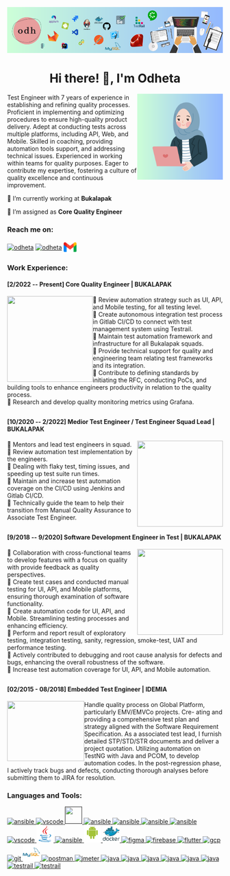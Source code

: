 <div align="center">
<img src="img/git-profile.png"/>
</div>

<h1 align="center">Hi there! 👋, I'm Odheta</h1>
<img align="right" alt="Coding" src="img/hijab-girl.png" width="200" height="200">

Test Engineer with 7 years of experience in establishing and refining quality processes. Proficient in implementing and optimizing procedures to ensure high-quality product delivery. Adept at conducting tests across multiple platforms, including API, Web, and Mobile. Skilled in coaching, providing automation tools support, and addressing technical issues. Experienced in working within teams for quality purposes. Eager to contribute my expertise, fostering a culture of quality excellence and continuous improvement.

🔭 I’m currently working at **Bukalapak**

🌱 I’m assigned as **Core Quality Engineer**

<h3 align="left">Reach me on:</h3>
<p align="left">
<a href="https://www.linkedin.com/in/odheta/" target="blank"><img align="center" src="https://raw.githubusercontent.com/rahuldkjain/github-profile-readme-generator/master/src/images/icons/Social/linked-in-alt.svg" alt="odheta" height="30" width="30" /></a>
<a href="https://instagram.com/odheta" target="blank"><img align="center" src="https://raw.githubusercontent.com/rahuldkjain/github-profile-readme-generator/master/src/images/icons/Social/instagram.svg" alt="odheta" height="30" width="40" /></a>
<a href="mailto:oodheta@gmail.com" target="blank"><img align="center" src="img/gmail.png" alt="odheta" height="30" width="30" /></a>
</p>

<h3 align="left">Work Experience:</h3>

<h4 align="left">[2/2022 -- Present] Core Quality Engineer | BUKALAPAK</h4>
<p align="left"> 

<img align="left" alt="" src="https://1.bp.blogspot.com/-JJ08nRn7kFA/X8N6IdioRBI/AAAAAAAAAh0/BkVIWz3AJpY9mz3WNzQ5fqCc73_pfq0UQCLcBGAsYHQ/s2048/new-bukalapak-logo.png" width="200" height="200">

🌸 Review automation strategy such as UI, API, and Mobile testing, for all testing level.  
🌸 Create autonomous integration test process in Gitlab CI/CD to connect with test management system using Testrail.  
🌸 Maintain test automation framework and infrastructure for all Bukalapak squads.  
🌸 Provide technical support for quality and engineering team relating test frameworks and its integration.  
🌸 Contribute to defining standards by initiating the RFC, conducting PoCs, and building tools to enhance engineers productivity in relation to the quality process.  
🌸 Research and develop quality monitoring metrics using Grafana.  

## 

<h4 align="left">[10/2020 -- 2/2022] Medior Test Engineer / Test Engineer Squad Lead | BUKALAPAK</h4>
<p align="left"> 

<img align="right" alt="" src="https://1.bp.blogspot.com/-JJ08nRn7kFA/X8N6IdioRBI/AAAAAAAAAh0/BkVIWz3AJpY9mz3WNzQ5fqCc73_pfq0UQCLcBGAsYHQ/s2048/new-bukalapak-logo.png" width="200" height="200">

🌸 Mentors and lead test engineers in squad.  
🌸 Review automation test implementation by the engineers.  
🌸 Dealing with flaky test, timing issues, and speeding up test suite run times.  
🌸 Maintain and increase test automation coverage on the CI/CD using Jenkins and Gitlab CI/CD.  
🌸 Technically guide the team to help their transition from Manual Quality Assurance to Associate Test Engineer.  

## 

<h4 align="left">[9/2018 -- 9/2020] Software Development Engineer in Test | BUKALAPAK</h4>
<p align="left"> 

<img align="right" alt="" src="https://1.bp.blogspot.com/-JJ08nRn7kFA/X8N6IdioRBI/AAAAAAAAAh0/BkVIWz3AJpY9mz3WNzQ5fqCc73_pfq0UQCLcBGAsYHQ/s2048/new-bukalapak-logo.png" width="200" height="200">

🌸 Collaboration with cross-functional teams to develop features with a focus on quality with provide feedback as quality perspectives.  
🌸 Create test cases and conducted manual testing for UI, API, and Mobile platforms, ensuring thorough examination of software functionality.  
🌸 Create automation code for UI, API, and Mobile. Streamlining testing processes and enhancing efficiency.  
🌸 Perform and report result of exploratory testing, integration testing, sanity, regression, smoke-test, UAT and performance testing.  
🌸 Actively contributed to debugging and root cause analysis for defects and bugs, enhancing the overall robustness of the software.  
🌸 Increase test automation coverage for UI, API, and Mobile automation.  
</p>

## <h4 align="left">[02/2015 - 08/2018] Embedded Test Engineer | IDEMIA</h4>
<p align="left"> 

<img align="left" alt="" src="https://lensec.com/wp-content/uploads/2020/12/Idemia-Logo-768x601.png"  width="180" height="140">

Handle quality process on Global Platform, particularly EMV/EMVCo projects. Cre-
ating and providing a comprehensive test plan and strategy aligned with the Software
Requirement Specification. As a associated test lead, I furnish detailed STP/STD/STR
documents and deliver a project quotation. Utilizing automation on TestNG with Java
and PCOM, to develop automation codes. In the post-regression phase, I actively track bugs and defects, conducting thorough analyses before submitting them to JIRA for resolution.

<h3 align="left">Languages and Tools:</h3>
<p align="left"> 
<a href="" target="_blank" rel="noreferrer"> <img src="https://upload.wikimedia.org/wikipedia/commons/thumb/7/73/Ruby_logo.svg/396px-Ruby_logo.svg.png?20101129171534" alt="ansible" width="40" height="40"/> </a> 
<a href="" target="_blank" rel="noreferrer"> <img src="https://upload.wikimedia.org/wikipedia/commons/thumb/9/9a/Visual_Studio_Code_1.35_icon.svg/2048px-Visual_Studio_Code_1.35_icon.svg.png" alt="vscode" width="40" height="40"/> </a> 
<a href="" target="_blank" rel="noreferrer"> <img src="https://upload.wikimedia.org/wikipedia/commons/d/d5/Selenium_Logo.png" alt="" width="40" height="40"/> </a> 
<a href="" target="_blank" rel="noreferrer"> <img src="https://cdn.worldvectorlogo.com/logos/appium.svg" alt="ansible" width="40" height="40"/> </a> 
<a href="" target="_blank" rel="noreferrer"> <img src="https://cdn.worldvectorlogo.com/logos/gitlab.svg" alt="ansible" width="40" height="40"/> </a> 
<a href="" target="_blank" rel="noreferrer"> <img src="https://cdn.worldvectorlogo.com/logos/jenkins.svg" alt="ansible" width="60" height="40"/> </a> 
<a href="" target="_blank" rel="noreferrer"> <img src="https://cdn.worldvectorlogo.com/logos/jenkins.svg" alt="ansible" width="60" height="40"/> </a> 
<a href="" target="_blank" rel="noreferrer"> <img src="https://cdn.worldvectorlogo.com/logos/cucumber.svg" alt="vscode" width="40" height="40"/> </a> 
<a href="" target="_blank" rel="noreferrer"> <img src="https://raw.githubusercontent.com/devicons/devicon/master/icons/java/java-original.svg" alt="java" width="40" height="40"/> </a> 
<a href="" target="_blank" rel="noreferrer"> <img src="https://code.benco.io/icon-collection/azure-docs/ansible.svg" alt="ansible" width="40" height="40"/> </a> 
<a href="" target="_blank" rel="noreferrer"> <img src="https://raw.githubusercontent.com/devicons/devicon/master/icons/android/android-original-wordmark.svg" alt="android" width="40" height="40"/> </a>
<a href="" target="_blank" rel="noreferrer"> <img src="https://raw.githubusercontent.com/devicons/devicon/master/icons/docker/docker-original-wordmark.svg" alt="docker" width="40" height="40"/> </a>
<a href="" target="_blank" rel="noreferrer"> <img src="https://www.vectorlogo.zone/logos/figma/figma-icon.svg" alt="figma" width="40" height="40"/> </a> 
<a href="" target="_blank" rel="noreferrer"> <img src="https://www.vectorlogo.zone/logos/firebase/firebase-icon.svg" alt="firebase" width="40" height="40"/> </a> 
<a href="" target="_blank" rel="noreferrer"> <img src="https://www.vectorlogo.zone/logos/flutterio/flutterio-icon.svg" alt="flutter" width="40" height="40"/> </a> 
<a href="" target="_blank" rel="noreferrer"> <img src="https://www.vectorlogo.zone/logos/google_cloud/google_cloud-icon.svg" alt="gcp" width="40" height="40"/> </a> 
<a href="" target="_blank" rel="noreferrer"> <img src="https://www.vectorlogo.zone/logos/git-scm/git-scm-icon.svg" alt="git" width="40" height="40"/> </a> 
<a href="" target="_blank" rel="noreferrer"> <img src="https://raw.githubusercontent.com/devicons/devicon/master/icons/mysql/mysql-original-wordmark.svg" alt="mysql" width="40" height="40"/> </a> 
<a href="" target="_blank" rel="noreferrer"> <img src="https://www.vectorlogo.zone/logos/getpostman/getpostman-icon.svg" alt="postman" width="40" height="40"/> </a> 
<a href="" target="_blank" rel="noreferrer"> <img src="https://jmeter.apache.org/images/jmeter_square.svg" alt="jmeter" width="40" height="40"/> </a> 
<a href="" target="_blank" rel="noreferrer"> <img src="https://download.logo.wine/logo/Microsoft_Azure/Microsoft_Azure-Logo.wine.png" alt="java" width="60" height="40"/> </a> 
<a href="" target="_blank" rel="noreferrer"> <img src="https://cdn.worldvectorlogo.com/logos/github-icon-1.svg" alt="java" width="60" height="40"/> </a> 
<a href="" target="_blank" rel="noreferrer"> <img src="https://cdn.worldvectorlogo.com/logos/android-4.svg" alt="java" width="60" height="40"/> </a> 
<a href="" target="_blank" rel="noreferrer"> <img src="https://cdn.worldvectorlogo.com/logos/jira-1.svg" alt="java" width="60" height="40"/> </a> 
<a href="" target="_blank" rel="noreferrer"> <img src="https://cdn.worldvectorlogo.com/logos/chrome.svg" alt="java" width="60" height="40"/> </a> 
<a href="" target="_blank" rel="noreferrer"> <img src="https://cdn.worldvectorlogo.com/logos/confluence-1.svg" alt="java" width="0" height="40"/> </a> 
<a href="" target="_blank" rel="noreferrer"> <img src="https://media.gurock.com/gk-media/logos/testrail-logo-blue.png" alt="testrail" width="90" height="40"/> </a>
<a href="" target="_blank" rel="noreferrer"> <img src="https://cdn.worldvectorlogo.com/logos/grafana.svg" alt="testrail" width="40" height="40"/> </a>
</p>
